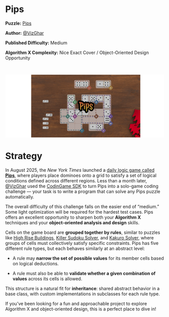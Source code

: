 # Pips

__Puzzle:__ [Pips](https://www.codingame.com/training/medium/pips)

__Author:__ [@VizGhar](https://www.codingame.com/profile/c152bee9fe8dc90ac4f6b84505b59ebb9086993)

__Published Difficulty:__ Medium

__Algorithm X Complexity:__ Nice Exact Cover / Object-Oriented Design Opportunity

<BR>

![Pips](Pips.png)

# Strategy

In August 2025, the *New York Times* launched a [daily logic game called **Pips**](https://www.nytimes.com/games/pips), where players place dominoes onto a grid to satisfy a set of logical conditions defined across different regions. Less than a month later, [@VizGhar](https://www.codingame.com/profile/c152bee9fe8dc90ac4f6b84505b59ebb9086993) used the [CodinGame SDK](https://www.codingame.com/playgrounds/25775/codingame-sdk-documentation/introduction) to turn Pips into a solo-game coding challenge — your task is to write a program that can solve any Pips puzzle automatically.

The overall difficulty of this challenge falls on the easier end of “medium.” Some light optimization will be required for the hardest test cases. Pips offers an excellent opportunity to sharpen both your **Algorithm X** techniques and your **object-oriented analysis and design** skills.

Cells on the game board are **grouped together by rules**, similar to puzzles like [High Rise Buildings](high-rise-buildings), [Killer Sudoku Solver](killer-sudoku-solver), and [Kakuro Solver](kakuro-solver), where groups of cells must collectively satisfy specific constraints. Pips has five different rule types, but each behaves similarly at an abstract level:

* A rule may **narrow the set of possible values** for its member cells based on logical deductions.

* A rule must also be able to **validate whether a given combination of values** across its cells is allowed.

This structure is a natural fit for **inheritance**: shared abstract behavior in a base class, with custom implementations in subclasses for each rule type.

If you’ve been looking for a fun and approachable project to explore Algorithm X and object-oriented design, this is a perfect place to dive in!